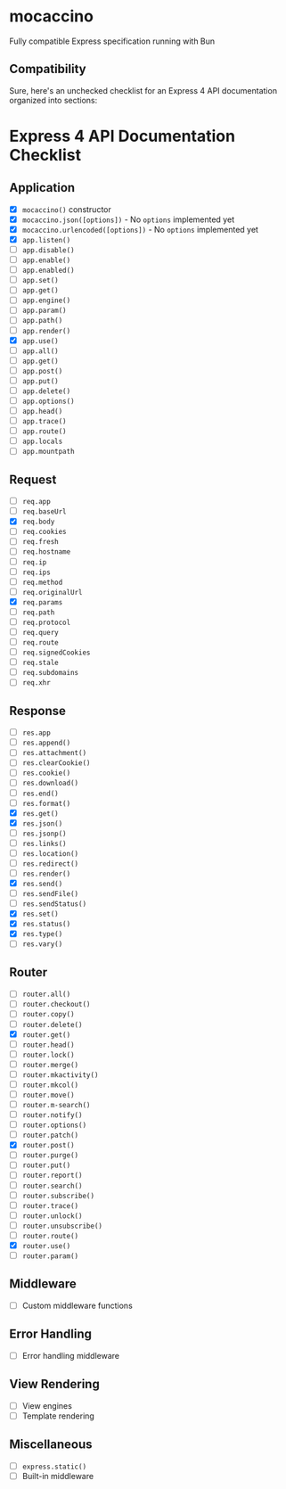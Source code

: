 # mocaccino
Fully compatible Express specification running with Bun

## Compatibility 

Sure, here's an unchecked checklist for an Express 4 API documentation organized into sections:

# Express 4 API Documentation Checklist

## Application

- [X] `mocaccino()` constructor
- [X] `mocaccino.json([options])` - No `options` implemented yet
- [X] `mocaccino.urlencoded([options])` - No `options` implemented yet
- [X] `app.listen()`
- [ ] `app.disable()`
- [ ] `app.enable()`
- [ ] `app.enabled()`
- [ ] `app.set()`
- [ ] `app.get()`
- [ ] `app.engine()`
- [ ] `app.param()`
- [ ] `app.path()`
- [ ] `app.render()`
- [X] `app.use()`
- [ ] `app.all()`
- [ ] `app.get()`
- [ ] `app.post()`
- [ ] `app.put()`
- [ ] `app.delete()`
- [ ] `app.options()`
- [ ] `app.head()`
- [ ] `app.trace()`
- [ ] `app.route()`
- [ ] `app.locals`
- [ ] `app.mountpath`

## Request

- [ ] `req.app`
- [ ] `req.baseUrl`
- [X] `req.body`
- [ ] `req.cookies`
- [ ] `req.fresh`
- [ ] `req.hostname`
- [ ] `req.ip`
- [ ] `req.ips`
- [ ] `req.method`
- [ ] `req.originalUrl`
- [X] `req.params`
- [ ] `req.path`
- [ ] `req.protocol`
- [ ] `req.query`
- [ ] `req.route`
- [ ] `req.signedCookies`
- [ ] `req.stale`
- [ ] `req.subdomains`
- [ ] `req.xhr`

## Response

- [ ] `res.app`
- [ ] `res.append()`
- [ ] `res.attachment()`
- [ ] `res.clearCookie()`
- [ ] `res.cookie()`
- [ ] `res.download()`
- [ ] `res.end()`
- [ ] `res.format()`
- [X] `res.get()`
- [X] `res.json()`
- [ ] `res.jsonp()`
- [ ] `res.links()`
- [ ] `res.location()`
- [ ] `res.redirect()`
- [ ] `res.render()`
- [X] `res.send()`
- [ ] `res.sendFile()`
- [ ] `res.sendStatus()`
- [X] `res.set()`
- [X] `res.status()`
- [X] `res.type()`
- [ ] `res.vary()`

## Router

- [ ] `router.all()`
- [ ] `router.checkout()`
- [ ] `router.copy()`
- [ ] `router.delete()`
- [X] `router.get()`
- [ ] `router.head()`
- [ ] `router.lock()`
- [ ] `router.merge()`
- [ ] `router.mkactivity()`
- [ ] `router.mkcol()`
- [ ] `router.move()`
- [ ] `router.m-search()`
- [ ] `router.notify()`
- [ ] `router.options()`
- [ ] `router.patch()`
- [X] `router.post()`
- [ ] `router.purge()`
- [ ] `router.put()`
- [ ] `router.report()`
- [ ] `router.search()`
- [ ] `router.subscribe()`
- [ ] `router.trace()`
- [ ] `router.unlock()`
- [ ] `router.unsubscribe()`
- [ ] `router.route()`
- [X] `router.use()`
- [ ] `router.param()`

## Middleware

- [ ] Custom middleware functions

## Error Handling

- [ ] Error handling middleware

## View Rendering

- [ ] View engines
- [ ] Template rendering

## Miscellaneous

- [ ] `express.static()`
- [ ] Built-in middleware
